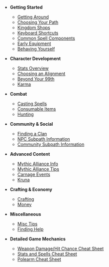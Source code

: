 - **Getting Started**

  - [Getting Around](basics/getting-around.md)
  - [Choosing Your Path](basics/choosing-your-path.md)
  - [Kingdom Shops](basics/kingdom-shops.md)
  - [Keyboard Shortcuts](basics/keyboard-shortcuts.md)
  - [Common Spell Components](basics/spell-components.md)
  - [Early Equipment](basics/early-equipment.md)
  - [Behaving Yourself](basics/behaving-yourself.md)

- **Character Development**

  - [Stats Overview](character/stats-overview.md)
  - [Choosing an Alignment](character/choosing-an-alignment.md)
  - [Beyond Your 99th](character/beyond-99th.md)
  - [Karma](character/karma.md)

- **Combat**

  - [Casting Spells](combat/casting-spells.md)
  - [Consumable Items](combat/consumable-items.md)
  - [Hunting](combat/hunting.md)

- **Community & Social**

  - [Finding a Clan](community/finding-clan.md)
  - [NPC Subpath Information](community/npc-subpath.md)
  - [Community Subpath Information](community/community-subpath.md)

- **Advanced Content**

  - [Mythic Alliance Info](advanced/mythic-alliance-info.md)
  - [Mythic Alliance Tips](advanced/mythic-alliance-tips.md)
  - [Carnage Events](advanced/carnage-events.md)
  - [Kruna](advanced/kruna.md)

- **Crafting & Economy**

  - [Crafting](economy/crafting.md)
  - [Money](economy/money.md)

- **Miscellaneous**

  - [Misc Tips](misc/misc-tips.md)
  - [Finding Help](misc/finding-help.md)

- **Detailed Game Mechanics**
  - [Weapon Damage/Hit Chance Cheat Sheet](mechanics/weapon-damage-cheat.md)
  - [Stats and Spells Cheat Sheet](mechanics/stats-spells-cheat.md)
  - [Polearm Cheat Sheet](mechanics/polearm-cheat.md)
